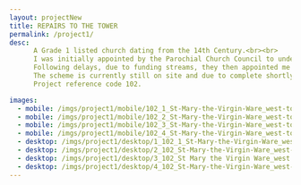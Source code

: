```yaml
---
layout: projectNew
title: REPAIRS TO THE TOWER
permalink: /project1/
desc:
      A Grade 1 listed church dating from the 14th Century.<br><br>
      I was initially appointed by the Parochial Church Council to undertake an inspection and prepare a specification of works for stonemasonry repairs to the west tower.<br><br>
      Following delays, due to funding streams, they then appointed me to oversee and advise them on the implementation of the works, as well as acting as Contract Administrator for the project, and providing advice in respect of the Construction Design and Management Regulations, which govern Health and Safety in construction projects.<br><br>
      The scheme is currently still on site and due to complete shortly.<br><br>
      Project reference code 102.

images:
  - mobile: /imgs/project1/mobile/102_1_St-Mary-the-Virgin-Ware_west-tower_stone-masonry_conservation_repairs_grade-1-listed-building_lime-mortar_plastic-mortar-repairs_stone-replacement_like-for-like-repairs_PCC_quinquennial-survey_specification-of-works_site-supervision_M.jpg
  - mobile: /imgs/project1/mobile/102_2_St-Mary-the-Virgin-Ware_west-tower_stone-masonry_conservation_repairs_grade-1-listed-building_lime-mortar_plastic-mortar-repairs_stone-replacement_like-for-like-repairs_PCC_quinquennial-survey_specification-of-works_site-supervision_M.jpg
  - mobile: /imgs/project1/mobile/102_3_St-Mary-the-Virgin-Ware_west-tower_stone-masonry_conservation_repairs_grade-1-listed-building_lime-mortar_plastic-mortar-repairs_stone-replacement_like-for-like-repairs_PCC_quinquennial-survey_specification-of-works_site-supervision_M.jpg
  - mobile: /imgs/project1/mobile/102_4_St-Mary-the-Virgin-Ware_west-tower_stone_M.jpg
  - desktop: /imgs/project1/desktop/1_102_1_St-Mary-the-Virgin-Ware_west-tower_stone-masonry_conservation_repairs_grade-1-listed-building_DT.jpg
  - desktop: /imgs/project1/desktop/2_102_St-Mary-the-Virgin-Ware_west-tower_stone-masonry_conservation_repairs_grade-1-listed-building_lime-mortar_plastic-mortar-repairs_stone-replacement_like-for-like-repairs_PCC_quinquennial-survey_specification-of-works_DT.jpg
  - desktop: /imgs/project1/desktop/3_102_St Mary the Virgin Ware_west tower_stone_masonry_conservation_repairs_grade 1 listed building_lime mortar_plastic mortar repairs_stone replacement_like for like repairs_PCC_quinquennial survey_specification of works_site supervision_DT.jpg
  - desktop: /imgs/project1/desktop/4_102_St-Mary-the-Virgin-Ware_west-tower_stone_DT.jpg
---
```

